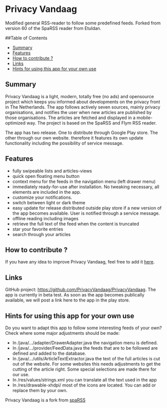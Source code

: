 # Privacy Vandaag
Modified general RSS-reader to follow some predefined feeds.
Forked from version 60 of the SpaRSS reader from Etuldan.

##Table of Contents
* [Summary](#summary)
* [Features](#features)
* [How to contribute ?](#how-to-contribute-)
* [Links](#links)
* [Hints for using this app for your own use](#hints-for-using-this-app-for-your-own-use)

## Summary
Privacy Vandaag is a light, modern, totally free (no ads) and opensource project which keeps you informed 
about developments on the privacy front in The Netherlands. The app follows actively seven sources, mainly privacy organisations, 
and notifies the user when new articles are published by those organisations. The articles are fetched and displayed 
in a mobile-optimized way. The project is based on the SpaRSS and Flym RSS reader.

The app has two release. One to distribute through Google Play store. The other through our own website. 
therefore it features its own update functionality including the possibility of service message.

## Features
* fully swipeable lists and articles-views
* quick open floating menu button 
* context menu for the feeds in the navigation menu (left drawer menu)
* immediately ready-for-use after installation. No tweaking necessary, all elements are included in the app.
* customize your notifications.
* switch between light or dark theme
* easy update for release distributed outside play store if a new version of the app becomes available. 
	User is notified through a service message.
* offline reading including images
* retrieve the full text of the feed when the content is truncated
* star your favorite entries
* search through your articles

## How to contribute ?
If you have any idea to improve Privacy Vandaag, feel free to add it [here](https://github.com/PrivacyVandaag/PrivacyVandaag/issues).  

## Links
GitHub project: https://github.com/PrivacyVandaag/PrivacyVandaag.
The app is currently in beta test. As soon as the app becomes publically available, we will post a link here to the app in the play store.


## Hints for using this app for your own use
Do you want to adapt this app to follow some interesting feeds of your own? Check where some major adjustments should be made:
* In /java/.../adapter/DrawerAdapter.java the navigation menu is defined.
* In /java/.../provider/FeedData.java the feeds that are to be followed are defined and added to the database.
* In /java/.../utils/ArticleTextExtractor.java the text of the full articles is cut out of the website. 
  For some websites this needs adjustments to get the cutting of the article right. Some special selections are made there for our use.
* In /res/values/strings.xml you can translate all the text used in the app
* In /res/drawable-xhdpi/ most of the icons are located. You can add or replace them by your own. 


Privacy Vandaag is a fork from [spaRSS](https://github.com/Etuldan/spaRSS)
